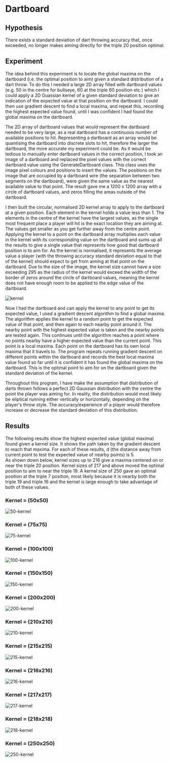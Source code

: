 # Dartboard

## Hypothesis
There exists a standard deviation of dart throwing accuracy that, once exceeded, no longer makes aiming directly for the triple 20 position optimal.

## Experiment
The idea behind this experiment is to locate the global maxima on the dartboard (i.e. the optimal position to aim) given a standard distribution of a dart throw. To do this I needed a large 2D array filled with dartboard values (e.g. 50 in the centre for bullseye, 60 at the triple 60 position etc.) which I could apply a 2D Guassian kernel of a given standard deviation to give an indication of the expected value at that position on the dartboard. I could then use gradient descent to find a local maxima, and repeat this, recording the highest expected value found, until I was confident I had found the global maxima on the dartboard.   

The 2D array of dartboard values that would represent the dartboard needed to be very large, as a real dartboard has a continuous number of available positions to hit. Representing a dartboard as an array would be quantising the dartboard into discrete slots to hit, therefore the larger the dartboard, the more accurate my experiment could be. As it would be tedious to manually enter dartboard values in the correct position, I took an image of a dartboard and replaced the pixel values with the correct dartboard value using the GenerateDartboard class. This class uses the image pixel colours and positions to insert the values. The positions on the image that are occupied by a dartboard wire (the separation between two segments on the dartboard), were given the same value as the nearest available value to that point. The result gave me a 1200 x 1200 array with a circle of dartboard values, and zeros filling the areas outside of the dartboard.

I then built the circular, normalised 2D kernel array to apply to the dartboard at a given position. Each element in the kernel holds a value less than 1. The elements in the centre of the kernel have the largest values, as the single most frequent place a player will hit is the exact location they are aiming at. The values get smaller as you get further away from the centre point. Applying the kernel to a point on the dartboard array multiplies each value in the kernel with its corresponding value on the dartboard and sums up all the results to give a single value that represents how good that dartboard position is to aim for. As the kernel is normalised, it represents the average value a player (with the throwing accuracy standard deviation equal to that of the kernel) should expect to get from aiming at that point on the dartboard. Due to the size of the image, the kernel size cannot have a size exceeding 295 as the radius of the kernel would exceed the width of the border of zeros around the circle of dartboard values, meaning the kernel does not have enough room to be applied to the edge value of the dartboard.

![kernel](https://user-images.githubusercontent.com/41476809/92282774-3b270580-eef6-11ea-8561-531faa88036e.png)

Now I had the dartboard and can apply the kernel to any point to get its expected value, I used a gradient descent algorithm to find a global maxima. The algorithm applies the kernel to a random point to get the expected value of that point, and then again to each nearby point around it. The nearby point with the highest expected value is taken and the nearby points are tested again. This continues until the algorithm reaches a point where no points nearby have a higher expected value than the current point. This point is a local maxima. Each point on the dartboard has its own local maxima that it travels to. The program repeats running gradient descent on different points within the dartboard and records the best local maxima value found so far until it is confident it has found the global maxima on the dartboard. This is the optimal point to aim for on the dartboard given the standard deviation of the kernel.

Throughout this program, I have make the assumption that distribution of darts thrown follows a perfect 2D Gaussian distribution with the centre the point the player was aiming for. In reality, the distribution would most likely be eliptical running either vertically or horizontally, depending on the player's throw style. The accuracy/experience of a player would therefore increase or decrease the standard deviation of this distribution.

## Results

The following results show the highest expected value (global maxima) found given a kernel size. It shows the path taken by the gradient descent to reach that maxima. For each of these results, d (the distance away from current point to test the expected value of nearby points) is 5.   
As shown down below, kernel sizes up to 216 give a maxima centered on or near the triple 20 position. Kernel sizes of 217 and above moved the optimal position to aim to near the triple 19. A kernel size of 250 gave an optimal position at the triple 7 position, most likely because it is nearby both the triple 19 and triple 16 and the kernel is large enough to take advantage of both of these values.

### Kernel = (50x50)
![50-kernel](https://user-images.githubusercontent.com/41476809/92283084-01a2ca00-eef7-11ea-9e5b-a5abdedc3af7.png)

### Kernel = (75x75)
![75-kernel](https://user-images.githubusercontent.com/41476809/92283296-82fa5c80-eef7-11ea-9e5c-22810f526c00.png)

### Kernel = (100x100)
![100-kernel](https://user-images.githubusercontent.com/41476809/92283425-c2c14400-eef7-11ea-88c8-db46293c7839.png)

### Kernel = (150x150)
![150-kernel](https://user-images.githubusercontent.com/41476809/92283594-1e8bcd00-eef8-11ea-89db-5f0660b090c3.png)

### Kernel = (200x200)
![200-kernel](https://user-images.githubusercontent.com/41476809/92284640-4ed46b00-eefa-11ea-9e7a-4fa2518f48b2.png)

### Kernel = (210x210)
![210-kernel](https://user-images.githubusercontent.com/41476809/92284743-9b1fab00-eefa-11ea-8820-a8ad91fd0e7c.png)

### Kernel = (215x215)
![215-kernel](https://user-images.githubusercontent.com/41476809/92284848-dd48ec80-eefa-11ea-8f08-98cde4a6ec79.png)

### Kernel = (216x216)
![216-kernel](https://user-images.githubusercontent.com/41476809/92285074-52b4bd00-eefb-11ea-8f4f-99cb77a7188b.png)

### Kernel = (217x217)
![217-kernel](https://user-images.githubusercontent.com/41476809/92285351-fb631c80-eefb-11ea-80bb-b755bc8bc7cf.png)

### Kernel = (218x218)
![218-kernel](https://user-images.githubusercontent.com/41476809/92285533-7593a100-eefc-11ea-87fc-79108da919ce.png)

### Kernel = (250x250)
![250-kernel](https://user-images.githubusercontent.com/41476809/92285677-cf946680-eefc-11ea-9d50-a46b4ed432e0.png)
